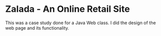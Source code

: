 # Zalada - An Online Retail Site
This was a case study done for a Java Web class. I did the design of the web page and its functionality.
